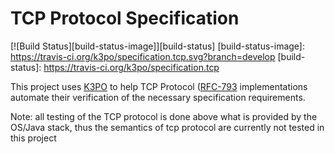 # TCP Protocol Specification
[![Build Status][build-status-image]][build-status]
[build-status-image]: https://travis-ci.org/k3po/specification.tcp.svg?branch=develop
[build-status]: https://travis-ci.org/k3po/specification.tcp

This project uses [K3PO](http://github.com/k3po/k3po) to help TCP Protocol 
([RFC-793](https://tools.ietf.org/html/rfc793) implementations automate their verification of the necessary specification requirements.

Note: all testing of the TCP protocol is done above what is provided by the OS/Java stack, thus the semantics of tcp protocol are currently not tested in this project
